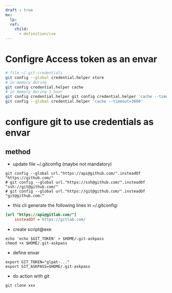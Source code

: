 ```yaml
---
draft : true
mx: 
  lp:
  ref:
    child:
      - definition/cve
---
```



# Configre Access token as an envar
```bash
# file ~/.git-credentials
git config --global credential.helper store
# in memory during 
git config credential.helper cache
# in memory during 1 hour
git config credential.helper git config credential.helper 'cache --timeout=3600'
git config --global credential.helper 'cache --timeout=3600'
```


# configure git to use credentials as envar
## method
- update file ~/.gitconfig (maybe not mandatory)

```powsershell
git config --global url."https://api@github.com/".insteadOf "https://github.com/"
# git config --global url."https://ssh@github.com/".insteadOf "ssh://git@github.com/"
# git config --global url."https://git@github.com/".insteadOf "git@github.com:"
```

  - this cli generate the following lines in ~/.gitconfig:

```ini
[url "https://api@gitlab.com/"]
	insteadOf = https://gitlab.com/
```  
- create script@exe
```powsershell
echo 'echo $GIT_TOKEN' > $HOME/.git-askpass
chmod +x $HOME/.git-askpass
```

- define envar 
```powsershell
export GIT_TOKEN="glpat-..."
export GIT_ASKPASS=$HOME/.git-askpass
```

- do action with git
```powsershell
git clone xxx
```



